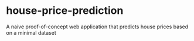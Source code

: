 # house-price-prediction
A naive proof-of-concept web application that predicts house prices based on a minimal dataset
